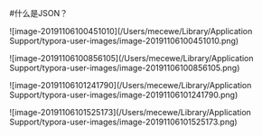 

#什么是JSON？

![image-20191106100451010](/Users/mecewe/Library/Application Support/typora-user-images/image-20191106100451010.png)

![image-20191106100856105](/Users/mecewe/Library/Application Support/typora-user-images/image-20191106100856105.png)

![image-20191106101241790](/Users/mecewe/Library/Application Support/typora-user-images/image-20191106101241790.png)

![image-20191106101525173](/Users/mecewe/Library/Application Support/typora-user-images/image-20191106101525173.png)